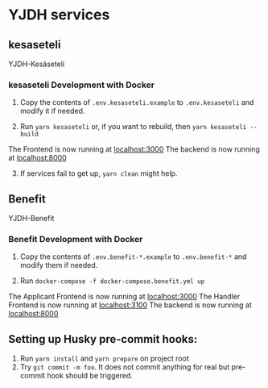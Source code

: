 # YJDH services

## kesaseteli

YJDH-Kesäseteli

### kesaseteli Development with Docker

1. Copy the contents of `.env.kesaseteli.example` to `.env.kesaseteli` and modify it if needed.

2. Run `yarn kesaseteli` or, if you want to rebuild, then `yarn kesaseteli --build`

The Frontend is now running at [localhost:3000](https://localhost:3000)
The backend is now running at [localhost:8000](https://localhost:8000)

3. If services fail to get up, `yarn clean` might help.

## Benefit

YJDH-Benefit

### Benefit Development with Docker

1. Copy the contents of `.env.benefit-*.example` to `.env.benefit-*` and modify them if needed.

2. Run `docker-compose -f docker-compose.benefit.yml up`

The Applicant Frontend is now running at [localhost:3000](http://localhost:3000)
The Handler Frontend is now running at [localhost:3100](http://localhost:3100)
The backend is now running at [localhost:8000](http://localhost:8000)

## Setting up Husky pre-commit hooks:

1. Run `yarn install` and `yarn prepare` on project root
2. Try `git commit -m foo`. It does not commit anything for real but pre-commit hook should be triggered.
